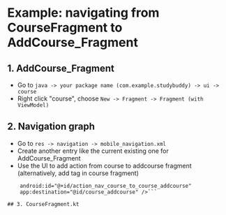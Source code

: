 # Example: navigating from CourseFragment to AddCourse_Fragment
## 1. AddCourse_Fragment
- Go to `java -> your package name (com.example.studybuddy) -> ui -> course`
- Right click "course", choose `New -> Fragment -> Fragment (with ViewModel)`

## 2. Navigation graph
- Go to `res -> navigation -> mobile_navigation.xml`
- Create another entry like the current existing one for AddCourse_Fragment
- Use the UI to add action from course to addcourse fragment
(alternatively, add <action> tag in course fragment)
```<action
    android:id="@+id/action_nav_course_to_course_addcourse"
    app:destination="@id/course_addcourse" />```

## 3. CourseFragment.kt